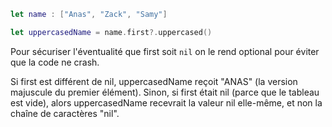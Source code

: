 ```Swift
let name : ["Anas", "Zack", "Samy"]

let uppercasedName = name.first?.uppercased()

```

Pour sécuriser l'éventualité que first soit `nil` on le rend optional pour éviter que la code ne crash. 

Si first est différent de nil, uppercasedName reçoit "ANAS" (la version majuscule du premier élément). Sinon, si first était nil (parce que le tableau est vide), alors uppercasedName recevrait la valeur nil elle-même, et non la chaîne de caractères "nil".